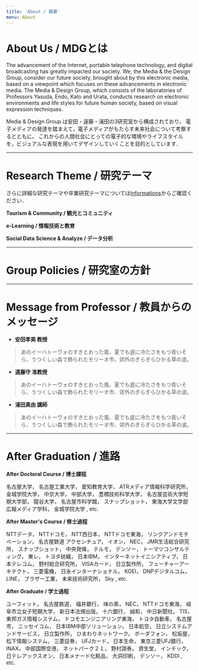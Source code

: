 ```yaml
---
title: 'About / 概要'
menu: About
---
```


# About Us / MDGとは


The advancement of the Internet, portable telephone technology, and digital broadcasting has greatly impacted our society.
We, the Media & the Design Group, consider our future society, brought about by this electronic media, based on a viewpoint which focuses on these advancements in electronic media.
The Media & Design Group, which consists of the laboratories of Professors Yasuda, Endo, Kato and Urata, conducts research on electronic environments and life styles for future human society, based on visual expression techniques.


Media & Design Group は安田・遠藤・浦田の3研究室から構成されており， 電子メディアの発達を踏まえて，電子メディアがもたらす未来社会について考察するとともに， これからの人間社会にとっての電子的な環境やライフスタイルを，ビジュアルな表現を用いてデザインしていくことを目的としています．

---

# Research Theme / 研究テーマ
さらに詳細な研究テーマや卒業研究テーマについては[Informations](/informations)からご確認ください．

**Tourism & Community / 観光とコミュニティ**

**e-Learning / 情報技術と教育**

**Social Data Science & Analyze / データ分析**



---

# Group Policies / 研究室の方針

---

# Message from Professor / 教員からのメッセージ
* **安田孝美 教授**
> あのイーハトーヴォのすきとおった風、夏でも底に冷たさをもつ青いそら、うつくしい森で飾られたモリーオ市、郊外のぎらぎらひかる草の波。

* **遠藤守 准教授**
> あのイーハトーヴォのすきとおった風、夏でも底に冷たさをもつ青いそら、うつくしい森で飾られたモリーオ市、郊外のぎらぎらひかる草の波。

* **浦田真由 講師**
> あのイーハトーヴォのすきとおった風、夏でも底に冷たさをもつ青いそら、うつくしい森で飾られたモリーオ市、郊外のぎらぎらひかる草の波。

---

# After Graduation / 進路
**After Doctoral Course / 博士課程**

名古屋大学，
名古屋工業大学，
愛知教育大学，
ATRメディア情報科学研究所，
金城学院大学，
中京大学，
中部大学，
豊橋技術科学大学，
名古屋芸術大学短期大学部，
龍谷大学，
名古屋市科学館，
スナップショット，
東海大学文学部広報メディア学科，
金城学院大学
, etc.

**After Master's Course / 修士過程**

NTTデータ，
NTTドコモ，
NTT西日本，
NTTドコモ東海，
リンクアンドモチベーション，
名古屋鉄道
アクセンチュア，
イオン，
NEC，
JMR生活総合研究所，
スナップショット，
中央発條，
テルモ，
デンソー，
トーマツコンサルティング，
東レ，
トヨタ紡織，
日本IBM，
インターネットイニシアティブ，
日本テレコム，
野村総合研究所，
VISAカード，
日立製作所，
フューチャーアーキテクト，
三菱電機，
日永インターナショナル，
KOEI，
DNPデジタルコム，
LINE，
ブラザー工業，
未来技術研究所，
Sky
, etc.

**After Graduate / 学士過程**

ユーフィット，
名古屋鉄道，
福井銀行，
味の素，
NEC，
NTTドコモ東海，
岐阜市立女子短期大学，
新日本法規出版，
十六銀行，
誠和，
中日新聞社，
TIS，
東邦ガス情報システム，
ドコモエンジニアリング東海，
トヨタ自動車，
名古屋市，
ニッセイコム，
日本IBM中部ソリューション，
日本航空，
日立システムアンドサービス，
日立製作所，
ひまわりネットワーク，
ボーダフォン，
松坂屋，
松下情報システム，
三菱証券，
UFJカード，
日本生命，
東京三菱UFJ銀行，
INAX，
中部国際空港，
ネットパーク２１，
野村證券，
資生堂，
インテック，
日テレアックスオン，
日本メナード化粧品，
大洞印刷，
デンソー，
KDDI
, etc.